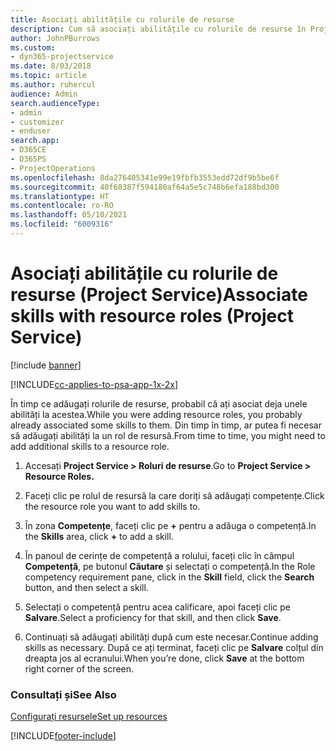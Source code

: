 ```yaml
---
title: Asociați abilitățile cu rolurile de resurse
description: Cum să asociați abilitățile cu rolurile de resurse în Project Service
author: JohnPBurrows
ms.custom:
- dyn365-projectservice
ms.date: 8/03/2018
ms.topic: article
ms.author: ruhercul
audience: Admin
search.audienceType:
- admin
- customizer
- enduser
search.app:
- D365CE
- D365PS
- ProjectOperations
ms.openlocfilehash: 8da276405341e99e19fbfb3553edd72df9b5be6f
ms.sourcegitcommit: 40f68387f594180af64a5e5c748b6efa188bd300
ms.translationtype: HT
ms.contentlocale: ro-RO
ms.lasthandoff: 05/10/2021
ms.locfileid: "6009316"
---
```

# <a name="associate-skills-with-resource-roles-project-service"></a><span data-ttu-id="99bdf-103">Asociați abilitățile cu rolurile de resurse (Project Service)</span><span class="sxs-lookup"><span data-stu-id="99bdf-103">Associate skills with resource roles (Project Service)</span></span>

[!include [banner](../includes/psa-now-project-operations.md)]

[!INCLUDE[cc-applies-to-psa-app-1x-2x](../includes/cc-applies-to-psa-app-1x-2x.md)]

<span data-ttu-id="99bdf-104">În timp ce adăugați rolurile de resurse, probabil că ați asociat deja unele abilități la acestea.</span><span class="sxs-lookup"><span data-stu-id="99bdf-104">While you were adding resource roles, you probably already associated some skills to them.</span></span> <span data-ttu-id="99bdf-105">Din timp în timp, ar putea fi necesar să adăugați abilități la un rol de resursă.</span><span class="sxs-lookup"><span data-stu-id="99bdf-105">From time to time, you might need to add additional skills to a resource role.</span></span>  
  
1.  <span data-ttu-id="99bdf-106">Accesați **Project Service > Roluri de resurse**.</span><span class="sxs-lookup"><span data-stu-id="99bdf-106">Go to **Project Service > Resource Roles.**</span></span>  
  
2.  <span data-ttu-id="99bdf-107">Faceți clic pe rolul de resursă la care doriți să adăugați competențe.</span><span class="sxs-lookup"><span data-stu-id="99bdf-107">Click the resource role you want to add skills to.</span></span>  
  
3.  <span data-ttu-id="99bdf-108">În zona **Competențe**, faceți clic pe **+** pentru a adăuga o competență.</span><span class="sxs-lookup"><span data-stu-id="99bdf-108">In the **Skills** area, click **+** to add a skill.</span></span>  
  
4.  <span data-ttu-id="99bdf-109">În panoul de cerințe de competență a rolului, faceți clic în câmpul **Competență**, pe butonul **Căutare** și selectați o competență.</span><span class="sxs-lookup"><span data-stu-id="99bdf-109">In the Role competency requirement pane, click in the **Skill** field, click the **Search** button,  and then select a skill.</span></span>  
  
5.  <span data-ttu-id="99bdf-110">Selectați o competență pentru acea calificare, apoi faceți clic pe **Salvare**.</span><span class="sxs-lookup"><span data-stu-id="99bdf-110">Select a proficiency for that skill, and then click **Save**.</span></span>  
  
6.  <span data-ttu-id="99bdf-111">Continuați să adăugați abilități după cum este necesar.</span><span class="sxs-lookup"><span data-stu-id="99bdf-111">Continue adding skills as necessary.</span></span> <span data-ttu-id="99bdf-112">După ce ați terminat, faceți clic pe **Salvare** colțul din dreapta jos al ecranului.</span><span class="sxs-lookup"><span data-stu-id="99bdf-112">When you’re done, click **Save** at the bottom right corner of the screen.</span></span>  
  
### <a name="see-also"></a><span data-ttu-id="99bdf-113">Consultați și</span><span class="sxs-lookup"><span data-stu-id="99bdf-113">See Also</span></span>  
 [<span data-ttu-id="99bdf-114">Configurați resursele</span><span class="sxs-lookup"><span data-stu-id="99bdf-114">Set up resources</span></span>](../psa/set-up-resources.md)


[!INCLUDE[footer-include](../includes/footer-banner.md)]